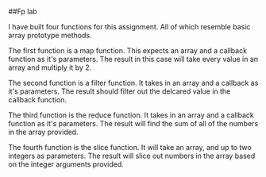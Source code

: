 ##Fp lab

I have built four functions for this assignment.  All of which resemble basic array prototype methods.

The first function is a map function.  This expects an array and a callback function as it's parameters.  The result in this case will take every value in an array and multiply it by 2.

The second function is a filter function.  It takes in an array and a callback as it's parameters.  The result should filter out the delcared value in the callback function.

The third function is the reduce function.  It takes in an array and a callback function as it's parameters.  The result will find the sum of all of the numbers in the array provided.

The fourth function is the slice function.  It will take an array, and up to two integers as parameters.  The result will slice out numbers in the array based on the integer arguments provided. 